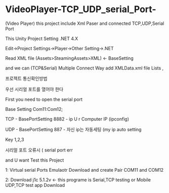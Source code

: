 # VideoPlayer-TCP_UDP_serial_Port-

(Video Player) 
this project include Xml Paser and connected TCP,UDP,Serial Port

This Unity Project Setting .NET 4.X

Edit->Project Settings->Player->Other Setting->.NET 

Read XML file (Assets>SteamingAssets>XML) <- BaseSetting

and we can (TCP&Serial) Multiple Connect 
Way add XMLData.xml file Lists <SerialPortOptionData>,  <TCPportNumber>

프로젝트 
통신확인방법

우선 시리얼 포트를 열어야 한다

First you need to open the serial port

Base Setting Com11:Com12;

TCP  - BasePortSetting 8882 - ip U r Computer IP (ipconfig)

UDP - BasePortSetting 887 - 자신 ip는 자동세팅 (my ip auto setting

Key 1,2,3 

시리얼 포트 오류시  ( serial port err

and U want Test this Project

1: Virtual serial Ports Emulaotr Download 
and create Pair COM11 and COM12

2: Download j1c 5.1.2v  <- this programe is Serial,TCP testing
or Mobile UDP,TCP test app 
Download
